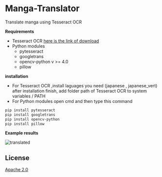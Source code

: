 # Manga-Translator
Translate manga using Tesseract OCR 

**Requirements**
- Tesseract OCR [here is the link of download](https://digi.bib.uni-mannheim.de/tesseract/)
- Python modules
  - pytesseract
  - googletrans
  - opencv-python v >= 4.0
  - pillow
  
 **installation**
 - For Tesseract OCR ,install laguages you need (japanese , japanese_vert) after installation finish, add folder path of Tesseract OCR to system variables / PATH
 - For Python modules open cmd and then type this command
 
  ```bash
  pip install pytesseract
  pip install googletrans
  pip install opencv-python
  pip install pillow
   ```
 
**Example results**

![translated](https://user-images.githubusercontent.com/56642026/84975191-fee1d580-b14e-11ea-9f5b-77d42c31fddc.png)

##  License
[Apache 2.0](https://www.apache.org/licenses/LICENSE-2.0)
 

  
